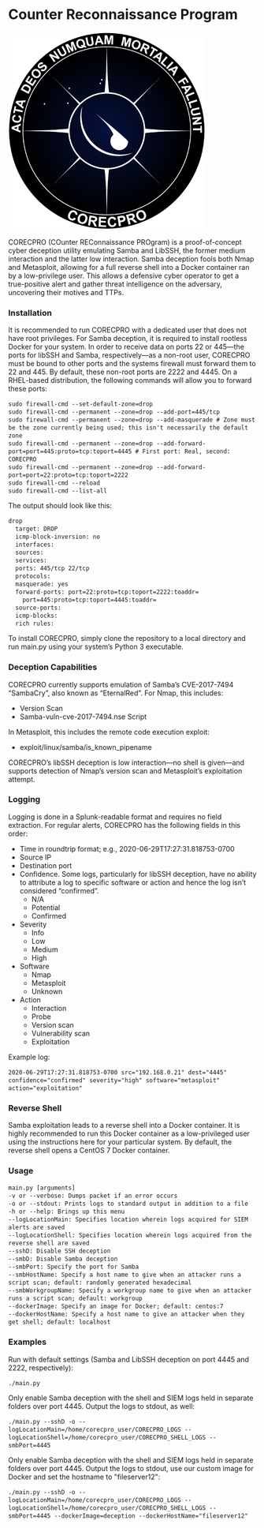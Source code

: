 # Counter Reconnaissance Program
![Logo](img/logo.png)

CORECPRO (COunter REConnaissance PROgram) is a proof-of-concept cyber deception utility emulating Samba and LibSSH, the former medium interaction and the latter low interaction. Samba deception fools both Nmap and Metasploit, allowing for a full reverse shell into a Docker container ran by a low-privilege user. This allows a defensive cyber operator to get a true-positive alert and gather threat intelligence on the adversary, uncovering their motives and TTPs.
### Installation
It is recommended to run CORECPRO with a dedicated user that does not have root privileges. For Samba deception, it is required to install rootless Docker for your system.
In order to receive data on ports 22 or 445—the ports for libSSH and Samba, respectively—as a non-root user, CORECPRO must be bound to other ports and the systems firewall must forward them to 22 and 445. By default, these non-root ports are 2222 and 4445. On a RHEL-based distribution, the following commands will allow you to forward these ports:
```
sudo firewall-cmd --set-default-zone=drop
sudo firewall-cmd --permanent --zone=drop --add-port=445/tcp
sudo firewall-cmd --permanent --zone=drop --add-masquerade # Zone must be the zone currently being used; this isn't necessarily the default zone
sudo firewall-cmd --permanent --zone=drop --add-forward-port=port=445:proto=tcp:toport=4445 # First port: Real, second: CORECPRO
sudo firewall-cmd --permanent --zone=drop --add-forward-port=port=22:proto=tcp:toport=2222 
sudo firewall-cmd --reload
sudo firewall-cmd --list-all
```
The output should look like this:
```
drop
  target: DROP
  icmp-block-inversion: no
  interfaces: 
  sources: 
  services: 
  ports: 445/tcp 22/tcp
  protocols: 
  masquerade: yes
  forward-ports: port=22:proto=tcp:toport=2222:toaddr=
	port=445:proto=tcp:toport=4445:toaddr=
  source-ports: 
  icmp-blocks: 
  rich rules:
```
To install CORECPRO, simply clone the repository to a local directory and run main.py using your system’s Python 3 executable.
### Deception Capabilities
CORECPRO currently supports emulation of Samba’s CVE-2017-7494 “SambaCry”, also known as “EternalRed”. For Nmap, this includes:
* Version Scan
* Samba-vuln-cve-2017-7494.nse Script

In Metasploit, this includes the remote code execution exploit:
* exploit/linux/samba/is_known_pipename

CORECPRO’s libSSH deception is low interaction—no shell is given—and supports detection of Nmap’s version scan and Metasploit’s exploitation attempt.

### Logging
Logging is done in a Splunk-readable format and requires no field extraction. For regular alerts, CORECPRO has the following fields in this order:
* Time in roundtrip format; e.g., 2020-06-29T17:27:31.818753-0700
* Source IP
* Destination port
* Confidence. Some logs, particularly for libSSH deception, have no ability to attribute a log to specific software or action and hence the log isn’t considered “confirmed”.
  + N/A
  + Potential
  + Confirmed
* Severity
  + Info
  + Low
  + Medium
  + High
* Software
  + Nmap
  + Metasploit
  + Unknown
* Action
  + Interaction
  + Probe
  + Version scan
  + Vulnerability scan
  + Exploitation

Example log:
```
2020-06-29T17:27:31.818753-0700 src="192.168.0.21" dest="4445" confidence="confirmed" severity="high" software="metasploit" action="exploitation"
```

### Reverse Shell
Samba exploitation leads to a reverse shell into a Docker container. It is highly recommended to run this Docker container as a low-privileged user using the instructions here for your particular system. By default, the reverse shell opens a CentOS 7 Docker container. 

### Usage
```
main.py [arguments]
-v or --verbose: Dumps packet if an error occurs
-o or --stdout: Prints logs to standard output in addition to a file
-h or --help: Brings up this menu
--logLocationMain: Specifies location wherein logs acquired for SIEM alerts are saved
--logLocationShell: Specifies location wherein logs acquired from the reverse shell are saved
--sshD: Disable SSH deception
--smbD: Disable Samba deception
--smbPort: Specify the port for Samba
--smbHostName: Specify a host name to give when an attacker runs a script scan; default: randomly generated hexadecimal
--smbWorkgroupName: Specify a workgroup name to give when an attacker runs a script scan; default: workgroup
--dockerImage: Specify an image for Docker; default: centos:7
--dockerHostName: Specify a host name to give an attacker when they get shell; default: localhost
```

### Examples
Run with default settings (Samba and LibSSH deception on port 4445 and 2222, respectively):
```
./main.py
```
Only enable Samba deception with the shell and SIEM logs held in separate folders over port 4445. Output the logs to stdout, as well:
```
./main.py --sshD -o --logLocationMain=/home/corecpro_user/CORECPRO_LOGS --logLocationShell=/home/corecpro_user/CORECPRO_SHELL_LOGS --smbPort=4445
```
Only enable Samba deception with the shell and SIEM logs held in separate folders over port 4445. Output the logs to stdout, use our custom image for Docker and set the hostname to "fileserver12":
```
./main.py --sshD -o --logLocationMain=/home/corecpro_user/CORECPRO_LOGS --logLocationShell=/home/corecpro_user/CORECPRO_SHELL_LOGS --smbPort=4445 --dockerImage=deception --dockerHostName="fileserver12"
```
